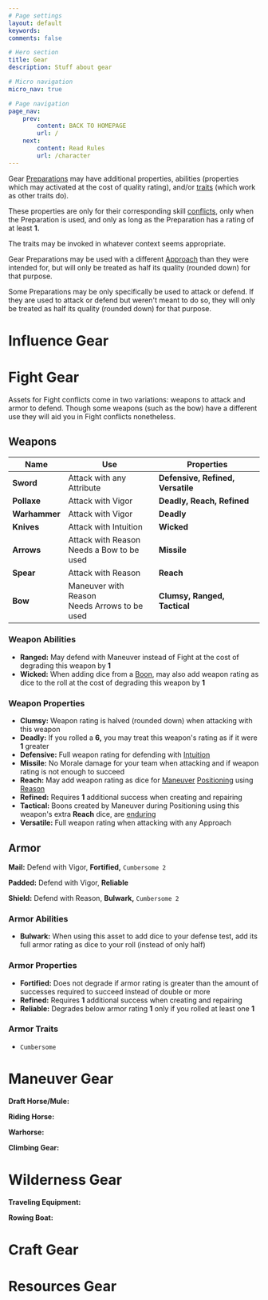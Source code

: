 ```yaml
---
# Page settings
layout: default
keywords:
comments: false

# Hero section
title: Gear
description: Stuff about gear

# Micro navigation
micro_nav: true

# Page navigation
page_nav:
    prev:
        content: BACK TO HOMEPAGE
        url: /
    next:
        content: Read Rules
        url: /character
---
```


Gear [Preparations](Preparations) may have additional properties, abilities (properties which may activated at the cost of quality rating), and/or [traits](traits) (which work as other traits do).

These properties are only for their corresponding skill [conflicts](conflict), only when the Preparation is used, and only as long as the Preparation has a rating of at least **1.**

The traits may be invoked in whatever context seems appropriate.

Gear Preparations may be used with a different [Approach](Approaches) than they were intended for, but will only be treated as half its quality (rounded down) for that purpose.

Some Preparations may be only specifically be used to attack or defend. If they are used to attack or defend but weren't meant to do so, they will only be treated as half its quality (rounded down) for that purpose.



# Influence Gear




# Fight Gear

Assets for Fight conflicts come in two variations: weapons to attack and armor to defend. Though some weapons (such as the bow) have a different use they will aid you in Fight conflicts nonetheless.


## Weapons

| Name          | Use                                             | Properties                                |
|---------------|-------------------------------------------------|-------------------------------------------|
| **Sword**     | Attack with any Attribute                       | **Defensive,** **Refined,** **Versatile** |
| **Pollaxe**   | Attack with Vigor                               | **Deadly,** **Reach,** **Refined**        |
| **Warhammer** | Attack with Vigor                               | **Deadly**                                |
| **Knives**    | Attack with Intuition                           | **Wicked**                                |
| **Arrows**    | Attack with Reason<br>Needs a Bow to be used    | **Missile**                               |
| **Spear**     | Attack with Reason                              | **Reach**                                 |
| **Bow**       | Maneuver with Reason<br>Needs Arrows to be used | **Clumsy,** **Ranged,** **Tactical**      |

### Weapon Abilities

- **Ranged:** May defend with Maneuver instead of Fight at the cost of degrading this weapon by **1**
- **Wicked:** When adding dice from a [Boon](traits#boons), may also add weapon rating as dice to the roll at the cost of degrading this weapon by **1**

### Weapon Properties

- **Clumsy:** Weapon rating is halved (rounded down) when attacking with this weapon
- **Deadly:** If you rolled a **6,** you may treat this weapon's rating as if it were **1** greater
- **Defensive:** Full weapon rating for defending with [Intuition](Approaches#intuition)
- **Missile:** No Morale damage for your team when attacking and if weapon rating is not enough to succeed
- **Reach:** May add weapon rating as dice for [Maneuver](Skills#maneuver) [Positioning](conflict#positioning) using [Reason](Approaches#reason)
- **Refined:** Requires **1** additional success when creating and repairing
- **Tactical:** Boons created by Maneuver during Positioning using this weapon's extra **Reach** dice, are [enduring](Boons-&-Banes#enduring-boons--banes)
- **Versatile:** Full weapon rating when attacking with any Approach


## Armor

**Mail:** Defend with Vigor, **Fortified,** `Cumbersome 2`

**Padded:** Defend with Vigor, **Reliable**

**Shield:** Defend with Reason, **Bulwark,** `Cumbersome 2`

### Armor Abilities

- **Bulwark:** When using this asset to add dice to your defense test, add its full armor rating as dice to your roll (instead of only half)

### Armor Properties

- **Fortified:** Does not degrade if armor rating is greater than the amount of successes required to succeed instead of double or more
- **Refined:** Requires **1** additional success when creating and repairing
- **Reliable:** Degrades below armor rating **1** only if you rolled at least one **1**

### Armor Traits

- `Cumbersome`



# Maneuver Gear

**Draft Horse/Mule:**

**Riding Horse:**

**Warhorse:**

**Climbing Gear:**



# Wilderness Gear

**Traveling Equipment:**

**Rowing Boat:**



# Craft Gear




# Resources Gear


